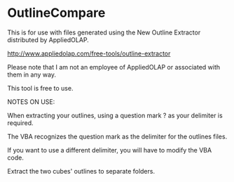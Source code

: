 OutlineCompare
==============

This is for use with files generated using the New Outline Extractor distributed by AppliedOLAP.

http://www.appliedolap.com/free-tools/outline-extractor

Please note that I am not an employee of AppliedOLAP or associated with them in any way.

This tool is free to use.

NOTES ON USE:

When extracting your outlines, using a question mark ? as your delimiter is required.

The VBA recognizes the question mark as the delimiter for the outlines files.

If you want to use a different delimiter, you will have to modify the VBA code.

Extract the two cubes' outlines to separate folders.
